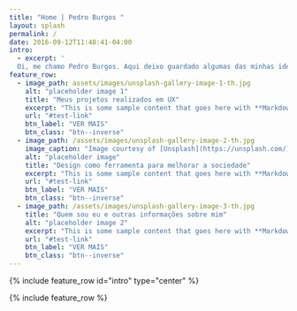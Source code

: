 ```yaml
---
title: "Home | Pedro Burgos "
layout: splash
permalink: /
date: 2016-09-12T11:48:41-04:00
intro:
  - excerpt: '
  Oi, me chamo Pedro Burgos. Aqui deixo guardado algumas das minhas ideias e projetos, '
feature_row:
  - image_path: assets/images/unsplash-gallery-image-1-th.jpg
    alt: "placeholder image 1"
    title: "Meus projetos realizados em UX"
    excerpt: "This is some sample content that goes here with **Markdown** formatting."
    url: "#test-link"
    btn_label: "VER MAIS"
    btn_class: "btn--inverse"
  - image_path: /assets/images/unsplash-gallery-image-2-th.jpg
    image_caption: "Image courtesy of [Unsplash](https://unsplash.com/)"
    alt: "placeholder image"
    title: "Design como ferramenta para melhorar a sociedade"
    excerpt: "This is some sample content that goes here with **Markdown** formatting."
    url: "#test-link"
    btn_label: "VER MAIS"
    btn_class: "btn--inverse"
  - image_path: /assets/images/unsplash-gallery-image-3-th.jpg
    title: "Quem sou eu e outras informações sobre mim"
    alt: "placeholder image 2"
    excerpt: "This is some sample content that goes here with **Markdown** formatting."
    url: "#test-link"
    btn_label: "VER MAIS"
    btn_class: "btn--inverse"
---
```


{% include feature_row id="intro" type="center" %}

{% include feature_row %}

